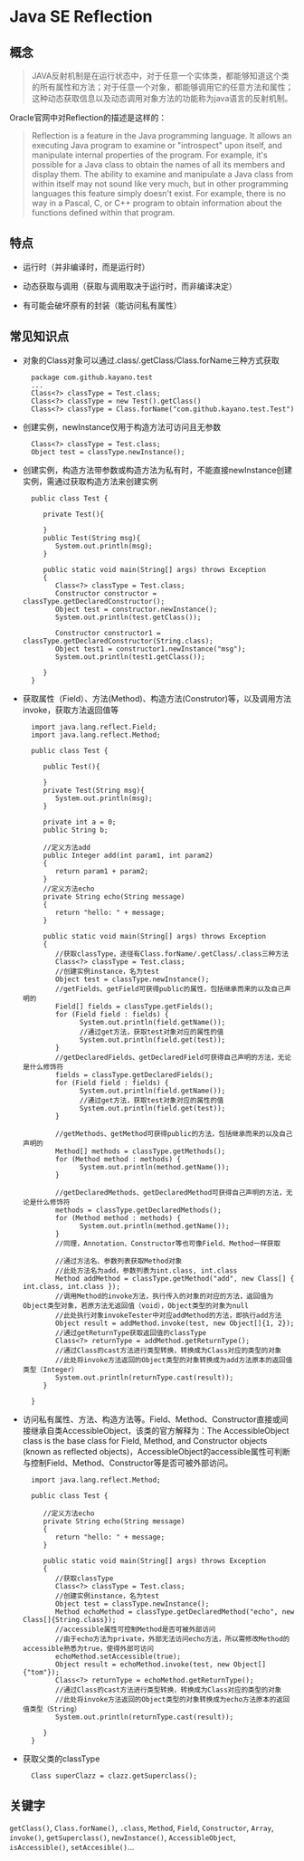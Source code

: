 # Java SE Reflection

## 概念


>JAVA反射机制是在运行状态中，对于任意一个实体类，都能够知道这个类的所有属性和方法；对于任意一个对象，都能够调用它的任意方法和属性；这种动态获取信息以及动态调用对象方法的功能称为java语言的反射机制。


Oracle官网中对Reflection的描述是这样的：

>Reflection is a feature in the Java programming language. It allows an executing Java program to examine or "introspect" upon itself, and manipulate internal properties of the program. For example, it's possible for a Java class to obtain the names of all its members and display them.
>The ability to examine and manipulate a Java class from within itself may not sound like very much, but in other programming languages this feature simply doesn't exist. For example, there is no way in a Pascal, C, or C++ program to obtain information about the functions defined within that program.

## 特点

- 运行时（并非编译时，而是运行时）

- 动态获取与调用（获取与调用取决于运行时，而非编译决定）

- 有可能会破坏原有的封装（能访问私有属性）

## 常见知识点

 - 对象的Class对象可以通过.class/.getClass/Class.forName三种方式获取

         package com.github.kayano.test
         ...
         Class<?> classType = Test.class;
         Class<?> classType = new Test().getClass()
         Class<?> classType = Class.forName("com.github.kayano.test.Test")

 - 创建实例，newInstance仅用于构造方法可访问且无参数

         Class<?> classType = Test.class;
         Object test = classType.newInstance();

 - 创建实例，构造方法带参数或构造方法为私有时，不能直接newInstance创建实例，需通过获取构造方法来创建实例

         public class Test {
            
            private Test(){
               
            }
            public Test(String msg){
               System.out.println(msg);
            }
            
            public static void main(String[] args) throws Exception
            {
               Class<?> classType = Test.class;
               Constructor constructor = classType.getDeclaredConstructor();
               Object test = constructor.newInstance();
               System.out.println(test.getClass());
               
               Constructor constructor1 = classType.getDeclaredConstructor(String.class);
               Object test1 = constructor1.newInstance("msg");
               System.out.println(test1.getClass());
               
            }
         }


 - 获取属性（Field）、方法(Method)、构造方法(Construtor)等，以及调用方法invoke，获取方法返回值等

         import java.lang.reflect.Field;
         import java.lang.reflect.Method;

         public class Test {

            public Test(){

            }
            private Test(String msg){
               System.out.println(msg);
            }

            private int a = 0;
            public String b;
            
            //定义方法add
            public Integer add(int param1, int param2)
            {
               return param1 + param2;
            }
            //定义方法echo
            private String echo(String message)
            {
               return "hello: " + message;
            }

            public static void main(String[] args) throws Exception
            {
               //获取classType，途径有Class.forName/.getClass/.class三种方法
               Class<?> classType = Test.class;
               //创建实例instance，名为test
               Object test = classType.newInstance();
               //getFields、getField可获得public的属性，包括继承而来的以及自己声明的
               Field[] fields = classType.getFields();
               for (Field field : fields) {
                     System.out.println(field.getName());
                     //通过get方法，获取test对象对应的属性的值
                     System.out.println(field.get(test));
               }
               //getDeclaredFields、getDeclaredField可获得自己声明的方法，无论是什么修饰符
               fields = classType.getDeclaredFields();
               for (Field field : fields) {
                     System.out.println(field.getName());
                     //通过get方法，获取test对象对应的属性的值
                     System.out.println(field.get(test));
               }

               //getMethods、getMethod可获得public的方法，包括继承而来的以及自己声明的
               Method[] methods = classType.getMethods();
               for (Method method : methods) {
                     System.out.println(method.getName());
               }

               //getDeclaredMethods、getDeclaredMethod可获得自己声明的方法，无论是什么修饰符
               methods = classType.getDeclaredMethods();
               for (Method method : methods) {
                     System.out.println(method.getName());
               }
               //同理，Annotation、Constructor等也可像Field、Method一样获取

               //通过方法名、参数列表获取Method对象
               //此处方法名为add，参数列表为int.class, int.class
               Method addMethod = classType.getMethod("add", new Class[] { int.class, int.class });
               //调用Method的invoke方法，执行传入的对象的对应的方法，返回值为Object类型对象，若原方法无返回值（void），Object类型的对象为null
               //此处执行对象invokeTester中对应addMethod的方法，即执行add方法
               Object result = addMethod.invoke(test, new Object[]{1, 2});
               //通过getReturnType获取返回值的classType
               Class<?> returnType = addMethod.getReturnType();
               //通过Class的cast方法进行类型转换，转换成为Class对应的类型的对象
               //此处将invoke方法返回的Object类型的对象转换成为add方法原本的返回值类型（Integer）
               System.out.println(returnType.cast(result));
            }

         }




 - 访问私有属性、方法、构造方法等。Field、Method、Constructor直接或间接继承自类AccessibleObject，该类的官方解释为：The AccessibleObject class is the base class for Field, Method, and Constructor objects (known as reflected objects)，AccessibleObject的accessible属性可判断与控制Field、Method、Constructor等是否可被外部访问。

         import java.lang.reflect.Method;

         public class Test {

            //定义方法echo
            private String echo(String message)
            {
               return "hello: " + message;
            }

            public static void main(String[] args) throws Exception
            {
               //获取classType
               Class<?> classType = Test.class;
               //创建实例instance，名为test
               Object test = classType.newInstance();
               Method echoMethod = classType.getDeclaredMethod("echo", new Class[]{String.class});
               //accessible属性可控制Method是否可被外部访问
               //由于echo方法为private，外部无法访问echo方法，所以需修改Method的accessible熟悉为true，使得外部可访问
               echoMethod.setAccessible(true);
               Object result = echoMethod.invoke(test, new Object[]{"tom"});
               Class<?> returnType = echoMethod.getReturnType();
               //通过Class的cast方法进行类型转换，转换成为Class对应的类型的对象
               //此处将invoke方法返回的Object类型的对象转换成为echo方法原本的返回值类型（String）
               System.out.println(returnType.cast(result));
               
            }
         }

 - 获取父类的classType

         Class superClazz = clazz.getSuperclass();

## 关键字

```getClass()```, ```Class.forName()```, ```.class```, ```Method```, ```Field```, ```Constructor```, ```Array```, ```invoke()```, ```getSuperclass()```, ```newInstance()```, ```AccessibleObject```, ```isAccessible()```, ```setAccesible()```...
